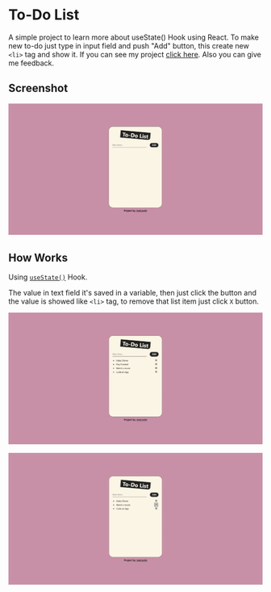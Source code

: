 # To-Do List

A simple project to learn more about useState() Hook using React. To make new to-do just type in input field and push "Add" button, this create new `<li>` tag and show it. If you can see my project [click here](https://to-do-list-three-jade-41.vercel.app/). Also you can give me feedback.


## Screenshot

![Screenshot](./src/assets/screenshot.png)

## How Works

Using [`useState()`](https://react.dev/reference/react/useState) Hook.

The value in text field it's saved in a variable, then just click the button and the value is showed like `<li>` tag, to remove that list item just click `X` button.

![Screenshot with list item](./src/assets/list.png)

![Screenshot deleted list item](./src/assets/deleted.png)